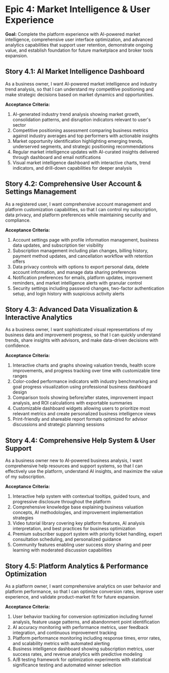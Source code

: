 # Epic 4: Market Intelligence & User Experience

**Goal:** Complete the platform experience with AI-powered market intelligence, comprehensive user interface optimization, and advanced analytics capabilities that support user retention, demonstrate ongoing value, and establish foundation for future marketplace and broker tools expansion.

## Story 4.1: AI Market Intelligence Dashboard
As a business owner,
I want AI-powered market intelligence and industry trend analysis,
so that I can understand my competitive positioning and make strategic decisions based on market dynamics and opportunities.

**Acceptance Criteria:**
1. AI-generated industry trend analysis showing market growth, consolidation patterns, and disruption indicators relevant to user's sector
2. Competitive positioning assessment comparing business metrics against industry averages and top performers with actionable insights
3. Market opportunity identification highlighting emerging trends, underserved segments, and strategic positioning recommendations
4. Regular market intelligence updates with AI-curated insights delivered through dashboard and email notifications
5. Visual market intelligence dashboard with interactive charts, trend indicators, and drill-down capabilities for deeper analysis

## Story 4.2: Comprehensive User Account & Settings Management
As a registered user,
I want comprehensive account management and platform customization capabilities,
so that I can control my subscription, data privacy, and platform preferences while maintaining security and compliance.

**Acceptance Criteria:**
1. Account settings page with profile information management, business data updates, and subscription tier visibility
2. Subscription management including plan changes, billing history, payment method updates, and cancellation workflow with retention offers
3. Data privacy controls with options to export personal data, delete account information, and manage data sharing preferences
4. Notification preferences for emails, platform updates, improvement reminders, and market intelligence alerts with granular control
5. Security settings including password changes, two-factor authentication setup, and login history with suspicious activity alerts

## Story 4.3: Advanced Data Visualization & Interactive Analytics
As a business owner,
I want sophisticated visual representations of my business data and improvement progress,
so that I can quickly understand trends, share insights with advisors, and make data-driven decisions with confidence.

**Acceptance Criteria:**
1. Interactive charts and graphs showing valuation trends, health score improvements, and progress tracking over time with customizable time ranges
2. Color-coded performance indicators with industry benchmarking and goal progress visualization using professional business dashboard design
3. Comparison tools showing before/after states, improvement impact analysis, and ROI calculations with exportable summaries
4. Customizable dashboard widgets allowing users to prioritize most relevant metrics and create personalized business intelligence views
5. Print-friendly and shareable report formats optimized for advisor discussions and strategic planning sessions

## Story 4.4: Comprehensive Help System & User Support
As a business owner new to AI-powered business analysis,
I want comprehensive help resources and support systems,
so that I can effectively use the platform, understand AI insights, and maximize the value of my subscription.

**Acceptance Criteria:**
1. Interactive help system with contextual tooltips, guided tours, and progressive disclosure throughout the platform
2. Comprehensive knowledge base explaining business valuation concepts, AI methodologies, and improvement implementation strategies
3. Video tutorial library covering key platform features, AI analysis interpretation, and best practices for business optimization
4. Premium subscriber support system with priority ticket handling, expert consultation scheduling, and personalized guidance
5. Community features enabling user success story sharing and peer learning with moderated discussion capabilities

## Story 4.5: Platform Analytics & Performance Optimization
As a platform owner,
I want comprehensive analytics on user behavior and platform performance,
so that I can optimize conversion rates, improve user experience, and validate product-market fit for future expansion.

**Acceptance Criteria:**
1. User behavior tracking for conversion optimization including funnel analysis, feature usage patterns, and abandonment point identification
2. AI accuracy monitoring with performance metrics, user feedback integration, and continuous improvement tracking
3. Platform performance monitoring including response times, error rates, and scalability metrics with automated alerting
4. Business intelligence dashboard showing subscription metrics, user success rates, and revenue analytics with predictive modeling
5. A/B testing framework for optimization experiments with statistical significance testing and automated winner selection